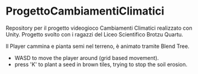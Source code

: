 # ProgettoCambiamentiClimatici
Repository per il progetto videogioco Cambiamenti Climatici realizzato con Unity. Progetto svolto con i ragazzi del Liceo Scientifico Brotzu Quartu.

Il Player cammina e pianta semi nel terreno, è animato tramite Blend Tree.

- WASD to move the player around (grid based movement).
- press 'K' to plant a seed in brown tiles, trying to stop the soil erosion.

